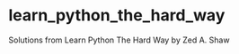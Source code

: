 learn_python_the_hard_way
=========================

Solutions from Learn Python The Hard Way by Zed A. Shaw
